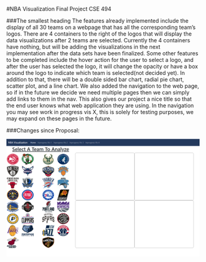 #NBA Visualization Final Project CSE 494

###The smallest heading
The features already implemented include the display of all 30 teams on a webpage that has all the corresponding team’s logos. There are 4 containers to the right of the logos that will display the data visualizations after 2 teams are selected. Currently the 4 containers have nothing, but will be adding the visualizations in the next implementation after the data sets have been finalized. Some other features to be completed include the hover action for the user to select a logo, and after the user has selected the logo, it will change the opacity or have a box around the logo to indicate which team is selected(not decided yet). In addition to that, there will be a double sided bar chart, radial pie chart, scatter plot, and a line chart. We also added the navigation to the web page, so if in the future we decide we need multiple pages then we can simply add links to them in the nav. This also gives our project a nice title so that the end user knows what web application they are using. In the navigation you may see work in progress vis X, this is solely for testing purposes, we may expand on these pages in the future.

###Changes since Proposal:

![Image of Prototype](./images/prototype.png)
